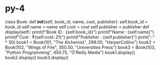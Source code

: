 # py-4
class Book:
    def __init__(self, book_id, name, cost, publisher):
        self.book_id = book_id
        self.name = name
        self.cost = cost
        self.publisher = publisher
    def display(self):
        print(f"Book ID   : {self.book_id}")
        print(f"Name      : {self.name}")
        print(f"Cost      : ₹{self.cost:.2f}")
        print(f"Publisher : {self.publisher}")
        print("-" * 30)
book1 = Book(101, "The Alchemist", 299.00, "HarperCollins")
book2 = Book(102, "Wings of Fire", 350.50, "Universities Press")
book3 = Book(103, "Python Programming", 450.75, "O'Reilly Media")
book1.display()
book2.display()
book3.display()


